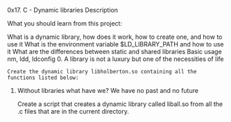 0x17. C - Dynamic libraries
Description

What you should learn from this project:

What is a dynamic library, how does it work, how to create one, and how to use it What is the environment variable $LD_LIBRARY_PATH and how to use it What are the differences between static and shared libraries Basic usage nm, ldd, ldconfig
0. A library is not a luxury but one of the necessities of life

    Create the dynamic library libholberton.so containing all the functions listed below:

1. Without libraries what have we? We have no past and no future

    Create a script that creates a dynamic library called liball.so from all the .c files that are in the current directory.

